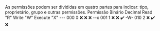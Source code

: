 As permissões podem ser divididas em quatro partes para indicar: tipo, proprietário, grupo e outras permissões.
Permissão	Binário	Decimal	Read "R"	Write "W"	Execute "X"
---	000	0	❌	❌	❌
--x	001	1	❌	❌	✔️
-W-	010	2	❌	✔️	❌